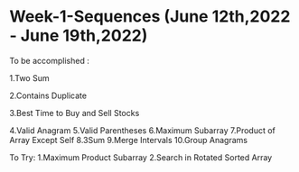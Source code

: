 # Week-1-Sequences (June 12th,2022 - June 19th,2022)

To be accomplished :

1.Two Sum

2.Contains Duplicate

3.Best Time to Buy and Sell Stocks

4.Valid Anagram
5.Valid Parentheses
6.Maximum Subarray
7.Product of Array Except Self
8.3Sum
9.Merge Intervals
10.Group Anagrams

To Try:
1.Maximum Product Subarray
2.Search in Rotated Sorted Array

